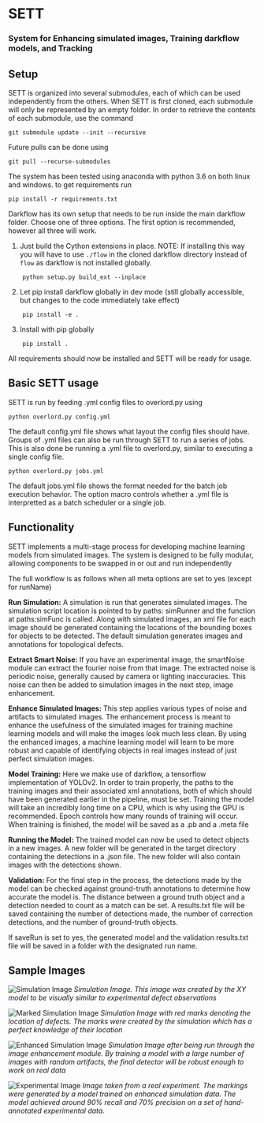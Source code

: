 # SETT

### System for Enhancing simulated images, Training darkflow models, and Tracking

## Setup

SETT is organized into several submodules, each of which can be used independently from the others. When SETT is first cloned, each submodule will only be represented by an empty folder. In order to retrieve the contents of each submodule, use the command 
```
git submodule update --init --recursive
```
Future pulls can be done using
```
git pull --recurse-submodules
```

The system has been tested using anaconda with python 3.6 on both linux and windows.
to get requirements run 
```
pip install -r requirements.txt
```

Darkflow has its own setup that needs to be run inside the main darkflow folder. Choose one of three options. The first option is recommended, however all three will work.

1. Just build the Cython extensions in place. NOTE: If installing this way you will have to use `./flow` in the cloned darkflow directory instead of `flow` as darkflow is not installed globally.
```
    python setup.py build_ext --inplace
```
2. Let pip install darkflow globally in dev mode (still globally accessible, but changes to the code immediately take effect)
```
    pip install -e .
```

3. Install with pip globally
```
    pip install .
```

All requirements should now be installed and SETT will be ready for usage.

## Basic SETT usage
SETT is run by feeding .yml config files to overlord.py using 
```
python overlord.py config.yml
```
The default config.yml file shows what layout the config files should have. Groups of .yml files can also be run through SETT to run a series of jobs. This is also done be running a .yml file to overlord.py, similar to executing a single config file. 
```
python overlord.py jobs.yml
```
The default jobs.yml file shows the format needed for the batch job execution behavior. The option macro controls whether a .yml file is interpretted as a batch scheduler or a single job.

## Functionality
SETT implements a multi-stage process for developing machine learning models from simulated images. The system is designed to be fully modular, allowing components to be swapped in or out and run independently

The full workflow is as follows when all meta options are set to yes (except for runName)

**Run Simulation:** A simulation is run that generates simulated images. The simulation script location is pointed to by paths: simRunner and the function at paths:simFunc is called. Along with simulated images, an xml file for each image should be generated containing the locations of the bounding boxes for objects to be detected. The default simulation generates images and annotations for topological defects.

**Extract Smart Noise:** If you have an experimental image, the smartNoise module can extract the fourier noise from that image. The extracted noise is periodic noise, generally caused by camera or lighting inaccuracies. This noise can then be added to simulation images in the next step, image enhancement.

**Enhance Simulated Images:** This step applies various types of noise and artifacts to simulated images. The enhancement process is meant to enhance the usefulness of the simulated images for training machine learning models and will make the images look much less clean. By using the enhanced images, a machine learning model will learn to be more robust and capable of identifying objects in real images instead of just perfect simulation images.

**Model Training:** Here we make use of darkflow, a tensorflow implementation of YOLOv2. In order to train properly, the paths to the training images and their associated xml annotations, both of which should have been generated earlier in the pipeline, must be set. Training the model will take an incredibly long time on a CPU, which is why using the GPU is recommended. Epoch controls how many rounds of training will occur. When training is finished, the model will be saved as a .pb and a .meta file

**Running the Model:** The trained model can now be used to detect objects in a new images. A new folder will be generated in the target directory containing the detections in a .json file. The new folder will also contain images with the detections shown.

**Validation:** For the final step in the process, the detections made by the model can be checked against ground-truth annotations to determine how accurate the model is. The distance between a ground truth object and a detection needed to count as a match can be set. A results.txt file will be saved containing the number of detections made, the number of correction detections, and the number of ground-truth objects.

If saveRun is set to yes, the generated model and the validation results.txt file will be saved in a folder with the designated run name.



## Sample Images
![Simulation Image](simulation.jpg)
*Simulation Image. This image was created by the XY model to be visually similar to experimental defect observations*

![Marked Simulation Image](SIMMARKED.jpg)
*Simulation Image with red marks denoting the location of defects. The marks were created by the simulation which has a perfect knowledge of their location*

![Enhanced Simulation Image](SimulationEnhanced.jpg)
*Simulation Image after being run through the image enhancement module. By training a model with a large number of images with random artifacts, the final detector will be robust enough to work on real data*

![Experimental Image](experimental.jpg)
*Image taken from a real experiment. The markings were generated by a model trained on enhanced simulation data. The model achieved around 90% recall and 70% precision on a set of hand-annotated experimental data.*

